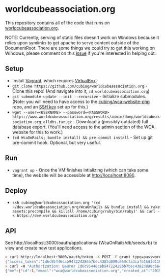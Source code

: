 worldcubeassociation.org
========================

This repository contains all of the code that runs on [worldcubeassociation.org](https://www.worldcubeassociation.org/).

NOTE: Currently, serving of static files doesn't work on Windows because it relies
upon symlinks to get apache to serve content outside of the DocumentRoot. There
are some things we could try to get this working on Windows, please comment
on this [issue](https://github.com/cubing/worldcubeassociation.org/issues/11) if
you're interested in helping out.

## Setup
- Install [Vagrant](https://www.vagrantup.com/), which requires
  [VirtualBox](https://www.virtualbox.org/).
- `git clone https://github.com/cubing/worldcubeassociation.org` - Clone this repo! (And navigate into it, `cd worldcubeassociation.org`)
- `git submodule update --init --recursive` - Initialize submodules. (Note: you will need to have access to the [cubing/wca-website-php](https://github.com/cubing/wca-website-php) repo, and an [SSH key](https://help.github.com/articles/generating-ssh-keys/) set up for this.)
- `wget --user=<USERNAME> --password=<PASSWORD> https://www.worldcubeassociation.org/results/admin/dump/worldcubeassociation.org_alldbs.tar.gz` - Download a (possibly outdated) full database export. (You'll need access to the admin section of the WCA website for this to work.)
- `(cd WcaOnRails; bundle install) && pre-commit install` - Set up git pre-commit hook. Optional, but very useful.

## Run
- `vagrant up` - Once the VM finishes intializing (which can take some time), the website will be
  accessible at [http://localhost:8080](http://localhost:8080).

## Deploy
- `ssh cubing@worldcubeassociation.org '(cd ~/dev.worldcubeassociation.org/WcaOnRails && bundle install && rake assets:precompile && killall /home/cubing/ruby/bin/ruby)' && curl -k https://dev.worldcubeassociation.org/`

## API
See http://localhost:3000/oauth/applications/ (WcaOnRails/db/seeds.rb) to view
and create new test applications.

```bash
> curl http://localhost:3000/oauth/token -X POST -F grant_type=password -F username=wca@worldcubeassociation.org -F password=wca`
{"access_token":"1d6c95446cab947224286b7bec4382d898c664c7a3cafb16d3d110a3044cf4dc","token_type":"bearer","expires_in":7200,"created_at":1430788134}
> curl -H "Authorization: Bearer 1d6c95446cab947224286b7bec4382d898c664c7a3cafb16d3d110a3044cf4dc" http://localhost:3000/api/v0/me
{"me":{"id":1,"email":"wca@worldcubeassociation.org","created_at":"2015-05-05T00:57:11.788Z","updated_at":"2015-05-05T00:57:12.072Z"}}
```
